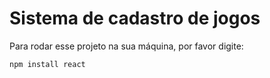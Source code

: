 <h1>Sistema de cadastro de jogos</h1>

Para rodar esse projeto na sua máquina, por favor digite:

`npm install react`

